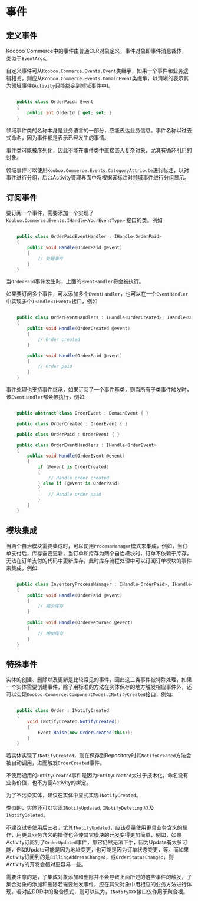 # 事件 #

## 定义事件 ##

Kooboo Commerce中的事件由普通CLR对象定义，事件对象即事件消息裁体，类似于`EventArgs`。

自定义事件可从`Kooboo.Commerce.Events.Event`类继承，如果一个事件和业务逻辑相关，则应从`Kooboo.Commerce.Events.DomainEvent`类继承，以清晰的表示其为领域事件(`Activity`只能绑定到领域事件中)。

```csharp

	public class OrderPaid: Event 
	{
		public int OrderId { get; set; }
	}

```

领域事件类的名称本身是业务语言的一部分，应能表达业务信息。事件名称以过去式命名，因为事件都是表示已经发生的事情。

事件类可能被序列化，因此不能在事件类中直接嵌入复杂对象，尤其有循环引用的对象。

领域事件可以使用`Kooboo.Commerce.Events.CategoryAttribute`进行标注，以对事件进行分组，后台Activity管理界面中将根据该标注对领域事件进行分组显示。

## 订阅事件 ##

要订阅一个事件，需要添加一个实现了 `Kooboo.Commerce.Events.IHandle<YourEventType>` 接口的类。例如

```csharp

	public class OrderPaidEventHandler : IHandle<OrderPaid>
	{
		public void Handle(OrderPaid @event)
		{
			// 处理事件
		}
	}

```

当`OrderPaid`事件发生时，上面的`EventHandler`将会被执行。

如果要订阅多个事件，可以添加多个`EventHandler`，也可以在一个`EventHandler`中实现多个`IHandle<TEvent>`接口，例如

```csharp

	public class OrderEventHandlers : IHandle<OrderCreated>, IHandle<OrderPaid>
	{
		public void Handle(OrderCreated @event)
		{
			// Order created
		}

		public void Handle(OrderPaid @event)
		{
			// Order paid
		}
	}

```

事件处理也支持事件继承，如果订阅了一个事件基类，则当所有子类事件触发时，该`EventHandler`都会被执行，例如:

```csharp

    public abstract class OrderEvent : DomainEvent { }

	public class OrderCreated : OrderEvent { }

	public class OrderPaid : OrderEvent { }

	public class OrderEventHandlers : IHandle<OrderEvent>
	{
		public void Handle(OrderEvent @event)
		{
			if (@event is OrderCreated) 
			{
				// Handle order created
			} else if (@event is OrderPaid) 
			{
				// Handle order paid
			}
		}
	}

```

## 模块集成 ##

当两个自治模块需要集成时，可以使用`ProcessManager`模式来集成，例如，当订单支付后，库存需要更新，当订单和库存为两个自治模块时，订单不依赖于库存，无法在订单支付的代码中更新库存，此时库存流程处理中可以订阅订单模块的事件来集成，例如:

```csharp

	public class InventoryProcessManager : IHandle<OrderPaid>, IHandle<OrderReturned>
	{
		public void Handle(OrderPaid @event)
		{
			// 减少库存
		}
	
		public void Handle(OrderReturned @event)
		{
			// 增加库存
		}
	}

```

## 特殊事件 ##

实体的创建、删除以及更新是比较常见的事件，因此这三类事件被特殊处理，如果一个实体需要创建事件，除了用标准的方法在实体保存的地方触发相应事件外，还可以实现`Kooboo.Commerce.ComponentModel.INotifyCreated`接口，例如:

```csharp

	public class Order : INotifyCreated 
	{
		void INotifyCreated.NotifyCreated()
		{
			Event.Raise(new OrderCreated(this));
		}
	}

```

若实体实现了`INotifyCreated`，则在保存到Repository时其`NotifyCreated`方法会被自动调用，进而触发`OrderCreated`事件。

不使用通用的`EntityCreated`事件是因为`EntityCreated`太过于技术化，命名没有业务价值，也不方便Activity的绑定。

为了不污染实体，建议在实体中显式实现`INotifyCreated`。

类似的，实体还可以实现`INotifyUpdated`, `INotifyDeleting` 以及 `INotifyDeleted`。

不建议过多使用后三者，尤其`INotifyUpdated`，应该尽量使用更具业务含义的操作，用更具业务含义的操作也会使其它模块的开发变得更加简单，例如，如果Activity订阅到了`OrderUpdated`事件，那它仍然无法下手，因为Update有太多可能，例如Update可能是因为地址变更，也可能是因为订单状态变更，等。而如果Activity订阅到的是`BillingAddressChanged`，或`OrderStatusChanged`，则Activity的开发会相对更容易一些。

需要注意的是，子集成对象添加和删除并不会导致上面所述的这些事件的触发，子集合对象的添加和删除若需要触发事件，应在其父对象中用相应的业务方法进行体现。若对应DDD中的聚合模式，则可以认为，`INotifyXXX`接口仅作用于聚合根。